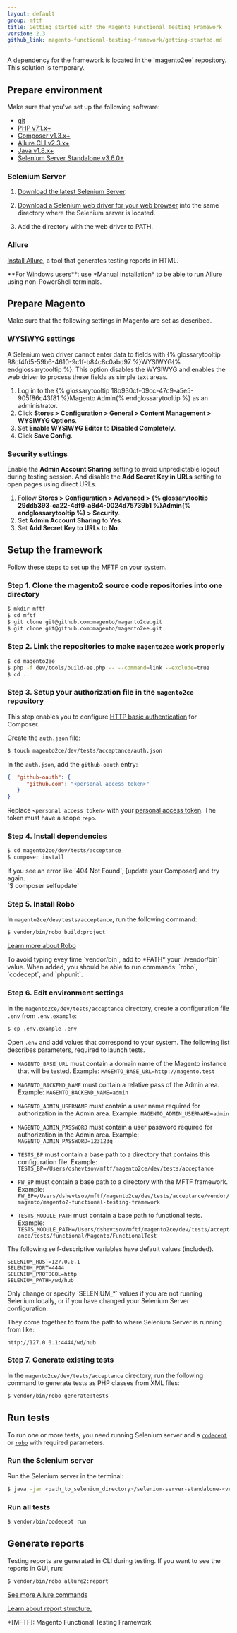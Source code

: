 ```yaml
---
layout: default
group: mftf
title: Getting started with the Magento Functional Testing Framework
version: 2.3
github_link: magento-functional-testing-framework/getting-started.md
---
```


<div class="bs-callout bs-callout-info" markdown="1">
A dependency for the framework is located in the `magento2ee` repository.<br/>
This solution is temporary.
</div>

## Prepare environment

Make sure that you've set up the following software: 

* [git]
* [PHP v7.1.x+][php]
* [Composer v1.3.x+][composer]
* [Allure CLI v2.3.x+](#allure)
* [Java v1.8.x+][java]
* [Selenium Server Standalone v3.6.0+](#selenium-server)

### Selenium Server

1. [Download the latest Selenium Server][selenium server].

2. [Download a Selenium web driver for your web browser][selenium web driver] into the same directory where the Selenium server is located.

3. Add the directory with the web driver to PATH.

### Allure

[Install Allure], a tool that generates testing reports in HTML.

<div class="bs-callout bs-callout-tip" markdown="1">
**For Windows users**: use *Manual installation* to be able to run Allure using non-PowerShell terminals.
</div>

## Prepare Magento

Make sure that the following settings in Magento are set as described.

### WYSIWYG settings

A Selenium web driver cannot enter data to fields with {% glossarytooltip 98cf4fd5-59b6-4610-9c1f-b84c8c0abd97 %}WYSIWYG{% endglossarytooltip %}.
This option disables the WYSIWYG and enables the web driver to process these fields as simple text areas.

1. Log in to the {% glossarytooltip 18b930cf-09cc-47c9-a5e5-905f86c43f81 %}Magento Admin{% endglossarytooltip %} as an administrator.
2. Click **Stores &gt; Configuration &gt; General &gt; Content Management &gt; WYSIWYG Options**.
3. Set **Enable WYSIWYG Editor** to **Disabled Completely**.
4. Click **Save Config**.

### Security settings

Enable the **Admin Account Sharing** setting to avoid unpredictable logout during testing session.
And disable the **Add Secret Key in URLs** setting to open pages using direct URLs.

1. Follow **Stores &gt; Configuration &gt; Advanced &gt; {% glossarytooltip 29ddb393-ca22-4df9-a8d4-0024d75739b1 %}Admin{% endglossarytooltip %} &gt; Security**.
2. Set **Admin Account Sharing** to **Yes**.
3. Set **Add Secret Key to URLs** to **No**.

## Setup the framework

Follow these steps to set up the MFTF on your system. 

### Step 1. Clone the magento2 source code repositories into one directory

```bash
$ mkdir mftf
$ cd mftf
$ git clone git@github.com:magento/magento2ce.git
$ git clone git@github.com:magento/magento2ee.git
```

### Step 2. Link the repositories to make `magento2ee` work properly

```bash
$ cd magento2ee
$ php -f dev/tools/build-ee.php -- --command=link --exclude=true
$ cd ..
```

### Step 3. Setup your authorization file in the `magento2ce` repository

This step enables you to configure [HTTP basic authentication] for Composer.

Create the `auth.json` file:

```bash
$ touch magento2ce/dev/tests/acceptance/auth.json
```

In the `auth.json`, add the `github-oauth` entry:

```json
{  "github-oauth": {
      "github.com": "<personal access token>"
   }
}
```

Replace `<personal access token>` with your [personal access token]. The token must have a scope `repo`.

### Step 4. Install dependencies

```bash
$ cd magento2ce/dev/tests/acceptance
$ composer install
```

<div class="bs-callout bs-callout-tip" markdown="1">
If you see an error like `404 Not Found`, [update your Composer] and try again.<br/>
`$ composer selfupdate`
</div>

### Step 5. Install Robo

In `magento2ce/dev/tests/acceptance`, run the following command:

```bash
$ vendor/bin/robo build:project
```

[Learn more about Robo][robo]

<div class="bs-callout bs-callout-tip" markdown="1">
To avoid typing evey time `vendor/bin`, add to *PATH* your `<absolute path to acceptance dir>/vendor/bin` value. When added, you should be able to run commands: `robo`, `codecept`, and `phpunit`. 
</div>

### Step 6. Edit environment settings

In the `magento2ce/dev/tests/acceptance` directory, create a configuration file `.env` from `.env.example`:

```bash
$ cp .env.example .env
```

Open `.env` and add values that correspond to your system.
The following list describes parameters, required to launch tests.

* `MAGENTO_BASE_URL` must contain a domain name of the Magento instance that will be tested.
Example: `MAGENTO_BASE_URL=http://magento.test`

* `MAGENTO_BACKEND_NAME` must contain a relative pass of the Admin area.
Example: `MAGENTO_BACKEND_NAME=admin`

* `MAGENTO_ADMIN_USERNAME` must contain a user name required for authorization in the Admin area.
Example: `MAGENTO_ADMIN_USERNAME=admin`

* `MAGENTO_ADMIN_PASSWORD` must contain a user password required for authorization in the Admin area. 
Example: `MAGENTO_ADMIN_PASSWORD=123123q`

* `TESTS_BP` must contain a base path to a directory that contains this configuration file. 
Example: `TESTS_BP=/Users/dshevtsov/mftf/magento2ce/dev/tests/acceptance`

* `FW_BP` must contain a base path to a directory with the MFTF framework. 
Example: `FW_BP=/Users/dshevtsov/mftf/magento2ce/dev/tests/acceptance/vendor/magento/magento2-functional-testing-framework`

* `TESTS_MODULE_PATH` must contain a base path to functional tests. 
Example: `TESTS_MODULE_PATH=/Users/dshevtsov/mftf/magento2ce/dev/tests/acceptance/tests/functional/Magento/FunctionalTest`

The following self-descriptive variables have default values (included).

```config
SELENIUM_HOST=127.0.0.1            
SELENIUM_PORT=4444
SELENIUM_PROTOCOL=http
SELENIUM_PATH=/wd/hub
```

<div class="bs-callout bs-callout-warning" markdown="1">
Only change or specify `SELENIUM_*` values if you are not running Selenium locally, or if you have changed your Selenium Server configuration.
</div>

They come together to form the path to where Selenium Server is running from like:

``` 
http://127.0.0.1:4444/wd/hub
```

### Step 7. Generate existing tests

In the `magento2ce/dev/tests/acceptance` directory, run the following command to generate tests as PHP classes from XML files:

```bash
$ vendor/bin/robo generate:tests
```

## Run tests

To run one or more tests, you need running Selenium server and a [`codecept`] or [`robo`] with required parameters. 

### Run the Selenium server

Run the Selenium server in the terminal:

```bash
$ java -jar <path_to_selenium_directory>/selenium-server-standalone-<version>.jar
```

### Run all tests

```bash
$ vendor/bin/codecept run 
```

## Generate reports

Testing reports are generated in CLI during testing.
If you want to see the reports in GUI, run:

```bash
$ vendor/bin/robo allure2:report
```
[See more Allure commands][allure commands]

[Learn about report structure.][allure reports] 

<!-- LINKS -->

[`codecept`]: commands/codeception.html
[`robo`]: commands/robo.html
[allure commands]: commands/robo.html#allure-robo-commands

[git]: https://git-scm.com/downloads
[php]: http://php.net/manual/en/install.php
[composer]: https://getcomposer.org/download/
[java]: https://www.java.com/en/download/

[HTTP basic authentication]: https://getcomposer.org/doc/articles/http-basic-authentication.md#http-basic-authentication
[magento-pangolin]: https://github.com/magento-pangolin/
[personal access token]: https://help.github.com/articles/creating-a-personal-access-token-for-the-command-line/#creating-a-token
[robo]: http://robo.li/
[update your Composer]: https://getcomposer.org/doc/03-cli.md#self-update-selfupdate-
[selenium server]: http://www.seleniumhq.org/download/
[selenium web driver]: http://docs.seleniumhq.org/about/platforms.jsp
[Install Allure]: https://docs.qameta.io/allure/latest/
[allure reports]: https://docs.qameta.io/allure/latest/#_report_structure

<!-- Abbreviations -->

*[MFTF]: Magento Functional Testing Framework
